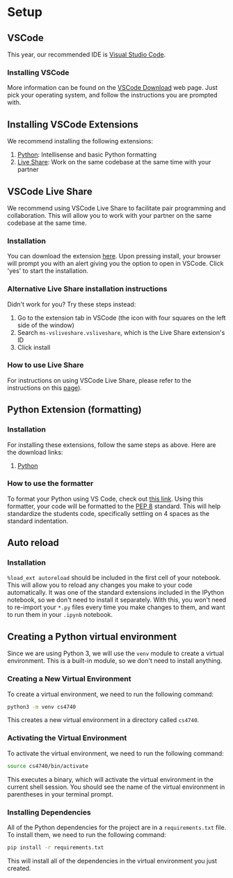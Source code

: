 # Setup

## VSCode

This year, our recommended IDE is [Visual Studio Code](https://code.visualstudio.com).

### Installing VSCode

More information can be found on the [VSCode Download](https://code.visualstudio.com/download) web page. Just pick your operating system, and follow the instructions you are prompted with.

## Installing VSCode Extensions

We recommend installing the following extensions:

1. [Python](https://marketplace.visualstudio.com/items?itemName=ms-python.python): Intellisense and basic Python formatting
2. [Live Share](https://marketplace.visualstudio.com/items?itemName=MS-vsliveshare.vsliveshare): Work on the same codebase at the same time with your partner

## VSCode Live Share

We recommend using VSCode Live Share to facilitate pair programming and collaboration. This will allow you to work with your partner on the same codebase at the same time.

### Installation

You can download the extension [here](https://marketplace.visualstudio.com/items?itemName=MS-vsliveshare.vsliveshare). Upon pressing install, your browser will prompt you with an alert giving you the option to open in VSCode. Click 'yes' to start the installation.

### Alternative Live Share installation instructions

Didn't work for you? Try these steps instead:

1. Go to the extension tab in VSCode (the icon with four squares on the left side of the window)
2. Search `ms-vsliveshare.vsliveshare`, which is the Live Share extension's ID
3. Click install

### How to use Live Share

For instructions on using VSCode Live Share, please refer to the instructions on this [page](https://marketplace.visualstudio.com/items?itemName=MS-vsliveshare.vsliveshare)).

## Python Extension (formatting)

### Installation

For installing these extensions, follow the same steps as above. Here are the download links:

1. [Python](https://marketplace.visualstudio.com/items?itemName=ms-python.python)

### How to use the formatter

To format your Python using VS Code, check out [this link](https://code.visualstudio.com/docs/python/formatting). Using this formatter, your code will be formatted to the [PEP 8](https://www.python.org/dev/peps/pep-0008/) standard. This will help standardize the students code, specifically settling on
4 spaces as the standard indentation.

## Auto reload

### Installation

`%load_ext autoreload` should be included in the first cell of your notebook. This will allow you to reload any changes you make to your code automatically. It was one of the standard extensions included in the IPython notebook, so we don't need to install it separately. With this, you won't need to re-import your `*.py` files every time you make changes to them, and want to run them in your `.ipynb` notebook.

## Creating a Python virtual environment

Since we are using Python 3, we will use the `venv` module to create a virtual environment. This is a built-in module, so we don't need to install anything.

### Creating a New Virtual Environment

To create a virtual environment, we need to run the following command:

```bash
python3 -m venv cs4740
```

This creates a new virtual environment in a directory called `cs4740`.

### Activating the Virtual Environment

To activate the virtual environment, we need to run the following command:

```bash
source cs4740/bin/activate
```

This executes a binary, which will activate the virtual environment in the current shell session. You should see the name of the virtual environment in parentheses in your terminal prompt.

### Installing Dependencies

All of the Python dependencies for the project are in a `requirements.txt` file. To install them, we need to run the following command:

```bash
pip install -r requirements.txt
```

This will install all of the dependencies in the virtual environment you just created.
